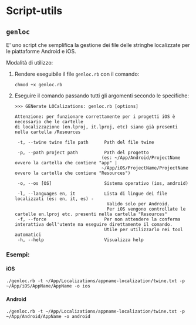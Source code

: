 # Script-utils

## `genloc`

E' uno script che semplifica la gestione dei file delle stringhe localizzate per le piattaforme Android e iOS. 

Modalità di utilizzo: 

1. Rendere eseguibile il file `genloc.rb` con il comando:
   ```
   chmod +x genloc.rb
   ```
2. Eseguire il comando passando tutti gli argomenti secondo le specifiche: 
   ```
   >>> GENerate LOCalizations: genloc.rb [options]
   
   Attenzione: per funzionare correttamente per i progetti iOS è necessario che le cartelle 
   di localizzazione (en.lproj, it.lproj, etc) siano già presenti nella cartella /Resources
   
    -t, --twine twine file path      Path del file twine
    
    -p, --path project path          Path del progetto 
                                    (es: ~/App/Android/ProjectName ovvero la cartella che contiene "app" | 
                                    ~/App/iOS/ProjectName/ProjectName ovvero la cartella che contiene "Resources")
    
    -o, --os [OS]                    Sistema operativo (ios, android)
    
    -l, --languages en, it           Lista di lingue dei file localizzati (es: en, it, es) - 
                                      Valido solo per Android. 
                                      Per iOS vengono controllate le cartelle en.lproj etc. presenti nella cartella "Resources"
    -f, --force                      Per non attendere la conferma interattiva dell'utente ma eseguire direttamente il comando.
                                     Utile per utilizzarlo nei tool automatici
    -h, --help                       Visualizza help
   ```

### Esempi: 

#### iOS
```
./genloc.rb -t ~/App/Localizations/appname-localization/twine.txt -p ~/App/iOS/AppName/AppName -o ios
```

#### Android
```
./genloc.rb -t ~/App/Localizations/appname-localization/twine.txt -p ~/App/Android/AppName -o android
```
